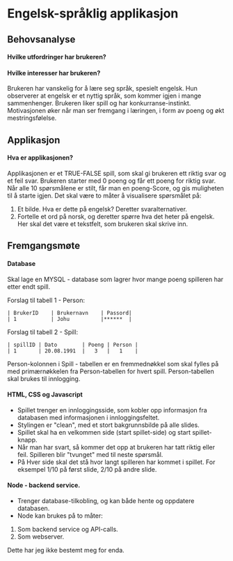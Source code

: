 
# Engelsk-språklig applikasjon

## Behovsanalyse

#### Hvilke utfordringer har brukeren?
#### Hvilke interesser har brukeren?

Brukeren har vanskelig for å lære seg språk, spesielt engelsk.
Hun observerer at engelsk er et nyttig språk, som kommer igjen i mange sammenhenger.
Brukeren liker spill og har konkurranse-instinkt. Motivasjonen øker når man ser fremgang i læringen, i form av poeng og økt mestringsfølelse.

## Applikasjon

#### Hva er applikasjonen?

Applikasjonen er et TRUE-FALSE spill, som skal gi brukeren ett riktig svar og et feil svar.
Brukeren starter med 0 poeng og får ett poeng for riktig svar.
Når alle 10 spørsmålene er stilt, får man en poeng-Score, og gis muligheten til å starte igjen.
Det skal være to måter å visualisere spørsmålet på:

1. Et bilde. Hva er dette på engelsk? Deretter svaralternativer.
2. Fortelle et ord på norsk, og deretter spørre hva det heter på engelsk.
Her skal det være et tekstfelt, som brukeren skal skrive inn.

## Fremgangsmøte

#### Database

Skal lage en MYSQL - database som lagrer hvor mange poeng spilleren har etter endt spill.

  Forslag til tabell 1 - Person:

    | BrukerID    | Brukernavn    | Passord|
    | 1           | Johu          |******  |

  Forslag til tabell 2 - Spill:

    | spillID | Dato        | Poeng | Person |
    | 1       | 20.08.1991  |   3   |   1    |

  Person-kolonnen i Spill - tabellen er en fremmednøkkel som skal fylles
  på med primærnøkkelen fra Person-tabellen for hvert spill.
  Person-tabellen skal brukes til innlogging.

#### HTML, CSS og Javascript

- Spillet trenger en innloggingsside, som kobler opp informasjon fra databasen
med informasjonen i innloggingsfeltet.
- Stylingen er "clean", med et stort bakgrunnsbilde på alle slides.
- Spillet skal ha en velkommen side (start spillet-side) og start spillet-knapp.
- Når man har svart, så kommer det opp at brukeren har tatt riktig eller feil.
Spilleren blir "tvunget" med til neste spørsmål.
- På Hver side skal det stå hvor langt spilleren har kommet i spillet.
For eksempel 1/10 på først slide, 2/10 på andre slide.

#### Node - backend service.

- Trenger database-tilkobling, og kan både hente og oppdatere databasen.
- Node kan brukes på to måter:
1. Som backend service og API-calls.
2. Som webserver.

Dette har jeg ikke bestemt meg for enda.

